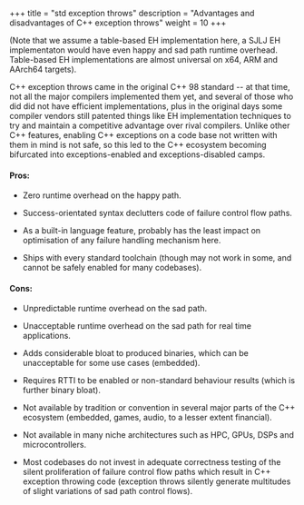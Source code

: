 +++
title = "std exception throws"
description = "Advantages and disadvantages of C++ exception throws"
weight = 10
+++

(Note that we assume a table-based EH implementation here, a SJLJ EH implementaton would have even happy and sad path runtime overhead. Table-based EH implementations are almost universal on x64, ARM and AArch64 targets).

C++ exception throws came in the original C++ 98 standard -- at that time, not all the major compilers implemented them yet, and several of those who did did not have efficient implementations, plus in the original days some compiler vendors still patented things like EH implementation techniques to try and maintain a competitive advantage over rival compilers. Unlike other C++ features, enabling C++ exceptions on a code base not written with them in mind is not safe, so this led to the C++ ecosystem becoming bifurcated into exceptions-enabled and exceptions-disabled camps. 

#### Pros:

- Zero runtime overhead on the happy path.

- Success-orientated syntax declutters code of failure control flow paths.

- As a built-in language feature, probably has the least impact on optimisation of any failure handling mechanism here.

- Ships with every standard toolchain (though may not work in some, and cannot be safely enabled for many codebases).

#### Cons:

- Unpredictable runtime overhead on the sad path.

- Unacceptable runtime overhead on the sad path for real time applications.

- Adds considerable bloat to produced binaries, which can be unacceptable for some use cases (embedded).

- Requires RTTI to be enabled or non-standard behaviour results (which is further binary bloat).

- Not available by tradition or convention in several major parts of the C++ ecosystem (embedded, games, audio, to a lesser extent financial).

- Not available in many niche architectures such as HPC, GPUs, DSPs and microcontrollers.

- Most codebases do not invest in adequate correctness testing of the silent proliferation of failure control flow paths which result in C++ exception throwing code (exception throws silently generate multitudes of slight variations of sad path control flows).
